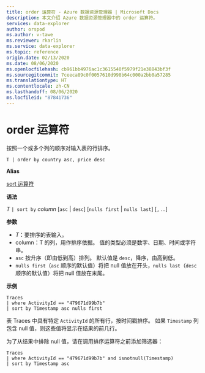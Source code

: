 ```yaml
---
title: order 运算符 - Azure 数据资源管理器 | Microsoft Docs
description: 本文介绍 Azure 数据资源管理器中的 order 运算符。
services: data-explorer
author: orspod
ms.author: v-tawe
ms.reviewer: rkarlin
ms.service: data-explorer
ms.topic: reference
origin.date: 02/13/2020
ms.date: 08/06/2020
ms.openlocfilehash: cb961bb4976ac1c3615540f5979f21e38843bf3f
ms.sourcegitcommit: 7ceeca89c0f0057610d998b64c000a2bb0a57285
ms.translationtype: HT
ms.contentlocale: zh-CN
ms.lasthandoff: 08/06/2020
ms.locfileid: "87841736"
---
```

# <a name="order-operator"></a>order 运算符 

按照一个或多个列的顺序对输入表的行排序。

```kusto
T | order by country asc, price desc
```

**Alias**

[sort 运算符](sortoperator.md)

**语法**

*T* `| sort by` *column* [`asc` | `desc`] [`nulls first` | `nulls last`] [`,` ...]

**参数**

* *T*：要排序的表输入。
* column：T 的列，用作排序依据。 值的类型必须是数字、日期、时间或字符串。
* `asc` 按升序（即由低到高）排列。 默认值是 `desc`，降序，由高到低。
* `nulls first`（`asc` 顺序的默认值）将把 null 值放在开头，`nulls last`（`desc` 顺序的默认值）将把 null 值放在末尾。

**示例**

```kusto
Traces
| where ActivityId == "479671d99b7b"
| sort by Timestamp asc nulls first
```

表 Traces 中具有特定 `ActivityId` 的所有行，按时间戳排序。 如果 `Timestamp` 列包含 null 值，则这些值将显示在结果的前几行。

为了从结果中排除 null 值，请在调用排序运算符之前添加筛选器：

```kusto
Traces
| where ActivityId == "479671d99b7b" and isnotnull(Timestamp)
| sort by Timestamp asc
```
